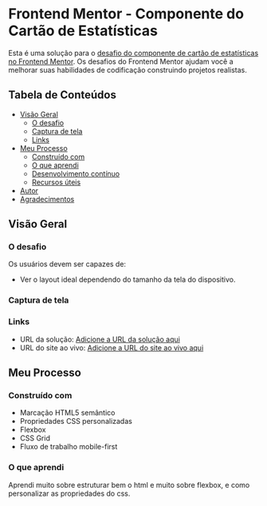 # Frontend Mentor - Componente do Cartão de Estatísticas

Esta é uma solução para o [desafio do componente de cartão de estatísticas no Frontend Mentor](https://www.frontendmentor.io/challenges/stats-preview-card-component-8JqbgoU62). Os desafios do Frontend Mentor ajudam você a melhorar suas habilidades de codificação construindo projetos realistas.

## Tabela de Conteúdos

- [Visão Geral](#visão-geral)
  - [O desafio](#o-desafio)
  - [Captura de tela](#captura-de-tela)
  - [Links](#links)
- [Meu Processo](#meu-processo)
  - [Construído com](#construído-com)
  - [O que aprendi](#o-que-aprendi)
  - [Desenvolvimento contínuo](#desenvolvimento-continuação)
  - [Recursos úteis](#recursos-úteis)
- [Autor](#autor)
- [Agradecimentos](#agradecimentos)

## Visão Geral

### O desafio

Os usuários devem ser capazes de:

- Ver o layout ideal dependendo do tamanho da tela do dispositivo.

### Captura de tela

### Links

- URL da solução: [Adicione a URL da solução aqui](https://github.com/Lucascruz-lab/Componente-do-Cart-o)
- URL do site ao vivo: [Adicione a URL do site ao vivo aqui](https://lucascruz-lab.github.io/Componente-do-Cart-o/)

## Meu Processo

### Construído com

- Marcação HTML5 semântico
- Propriedades CSS personalizadas
- Flexbox
- CSS Grid
- Fluxo de trabalho mobile-first

### O que aprendi

Aprendi muito sobre estruturar bem o html e muito sobre flexbox, e como personalizar as propriedades do css.

